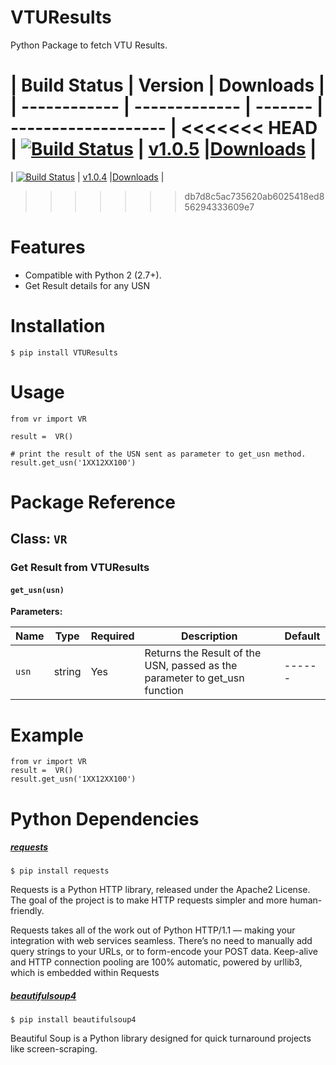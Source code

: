 # VTUResults
Python Package to fetch VTU Results.

| Build Status | Version | Downloads |
| ------------ | ------------- | ------- | ------------------- |
<<<<<<< HEAD
| [![Build Status](https://travis-ci.org/maheshkkumar/VTUResults.svg?branch=master)](https://travis-ci.org/maheshkkumar/VTUResults) | [v1.0.5](https://pypi.python.org/pypi/VTUResults/1.0.5) |[Downloads](https://pypi.python.org/pypi/VTUResults/1.0.5) |
=======
| [![Build Status](https://travis-ci.org/maheshkkumar/VTUResults.svg?branch=master)](https://travis-ci.org/maheshkkumar/VTUResults) | [v1.0.4](https://pypi.python.org/pypi/VTUResults/1.0.4) |[Downloads](https://pypi.python.org/pypi/VTUResults/1.0.4) |
>>>>>>> db7d8c5ac735620ab6025418ed856294333609e7


Features
========

- Compatible with Python 2 (2.7+).
- Get Result details for any USN

Installation
========

    $ pip install VTUResults

Usage
========

    from vr import VR

    result =  VR()

    # print the result of the USN sent as parameter to get_usn method.
    result.get_usn('1XX12XX100')
    
Package Reference
========

## Class: `VR`

### Get Result from VTUResults

#### `get_usn(usn)`

**Parameters:**

| Name | Type | Required | Description | Default |
| ---- | ---- | -------- | ----------- | ------- |
| `usn` | string | Yes | Returns the Result of the USN, passed as the parameter to get_usn function | ------|

Example
========

    from vr import VR
    result =  VR()
    result.get_usn('1XX12XX100')
 



Python Dependencies
========
##### [requests](http://docs.python-requests.org/en/latest/)

    $ pip install requests

Requests is a Python HTTP library, released under the Apache2 License. The goal of the project is to make HTTP requests simpler and more human-friendly.

Requests takes all of the work out of Python HTTP/1.1 — making your integration with web services seamless. There’s no need to manually add query strings to your URLs, or to form-encode your POST data. Keep-alive and HTTP connection pooling are 100% automatic, powered by urllib3, which is embedded within Requests

##### [beautifulsoup4](http://www.crummy.com/software/BeautifulSoup/)

    $ pip install beautifulsoup4

Beautiful Soup is a Python library designed for quick turnaround projects like screen-scraping.

